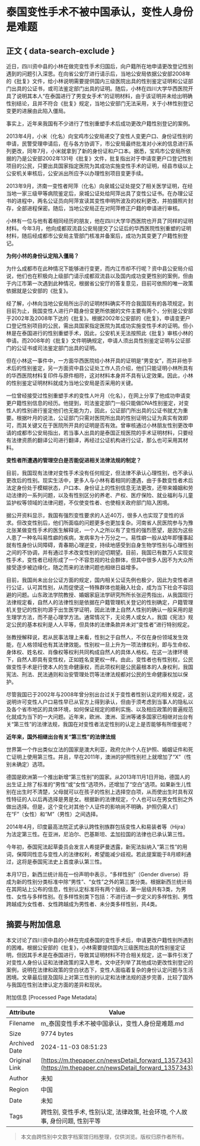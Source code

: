 # 泰国变性手术不被中国承认，变性人身份是难题

## 正文 { data-search-exclude }


近日，四川资中县的小林在做完变性手术归国后，向户籍所在地申请更改登记性别遇到的问题引入深思。在向省公安厅进行请示后，当地公安局依据公安部2008年的《批复》文件，给小林说明需要提供国内三级医院出具的性别鉴定证明和公证部门出具的公证书，或司法鉴定部门出具的证明。随后，小林在四川大学华西医院开具了说明其本人“在泰国进行了男变女手术”的证明材料，由于该证明并未给出明确性别结论，且并不符合《批复》规定，当地公安部门无法采用，关于小林性别登记变更的进展由此陷入僵局。

事实上，近年来我国有不少进行了性别重塑手术后成功更改户籍性别登记的案例。

2013年4月，小米（化名）向宝鸡市公安局递交了变性人变更户口、身份证性别的申请，民警受理申请后，在与各方协调下，市公安局最终批准对小米的信息进行系列更改，同年7月，小米就拿到了新的身份证和户口本。据悉，宝鸡市公安局所依据的乃是公安部2002年131号《批复》文件，批复指出对于申请变更户口登记性别项目的公民，只要出具国家指定医院为其成功实施变性手术的证明，经县市级以上公安机关审核后，公安派出所应予以办理性别项目变更手续。

2013年9月，济南一变性者阿萍（化名）向泉城公证处提交了相关医学证明，在经当地一家三级甲等病院鉴定后，泉城公证处给阿萍出具了变性公证书。在办理公证书的进程中，两名公证员向阿萍宣读其变性申明所波及的权利更改，并拍摄照片封存，全部进程保密。随后，当地公安局正在对阿萍修正户籍的申请进行审核。

小林有一位与他有着相同经历的朋友，他在四川大学华西医院也开具了同样的证明材料。今年3月，他向成都双流县公安局提交了公证后的华西医院性别重塑的证明材料，随后经成都市公安局主管部门核准并备案后，成功为其变更了户籍性别登记。

**为何小林的身份认定陷入僵局？**

为什么成都市在此种情况下能够进行变更，而内江市却不行呢？资中县公安局介绍说，他们也在积极向上级部门请示成都双流县以及国内成功变更性别的案例，但由于内江市第一次遇到此种情况，根据省公安厅的答复意见，目前可依照的唯一政策依据就是公安部的《批复》。

经了解，小林向当地公安局所出示的证明材料确实不符合我国现有的各项规定。到目前为止，我国变性人进行户籍身份变更所依据的文件主要有两个，分别是公安部于2002年及2008年下达的《批复》。根据2002年公安部的《批复》，申请变更户口登记性别项目的公民，需出具国家指定医院为其成功实施变性手术的证明。但小林是在泰国进行的性别重塑手术，因此，公安机关无法按照此《批复》审核小林的申请。而2008年的《批复》文件明确规定，申请人须出具性别鉴定证明与公证部门的公证书或司法鉴定部门出具的证明。

但在小林这一事件中，一方面华西医院给小林开具的证明是“男变女”，而并非他手术后的性别鉴定，另一方面资中县公证处工作人员介绍，他们只能证明小林所具有的华西医院材料复印件与原件相符，这对材料本身并不具有认定效果。因此，小林的性别鉴定证明材料就成为当地公安局是否采用的关键。

一位曾经接受过性别重塑手术的变性人叶月（化名），在网上分享了他成功申请变更户籍性别信息的经历。他提到，司法鉴定部门一般只能做DNA性别鉴定，对变性人的性别进行鉴定他们也无能为力，因此，公证部门所出具的公证书就尤为重要。根据叶月的说法，公证部门只需对医院所出具的性别证明公证为真实有效即可，而其关键又在于医院所开具的证明是否有效。曾审核通过小林朋友性别更改申请的成都市公安局指出，若当事人出具的是泰国正规医院的手术证明材料，只要经有法律资质的翻译公司进行翻译，再经过公证机构进行公证，那么也可采用其材料。

**变性者所遭遇的管理空白是否能促进相关法律法规的制定？**

目前，我国现有法律对变性手术没有任何规定，但法律不承认心理性别，也不承认更改后的性别。现实生活中，更多人与小林有着相同的遭遇，由于多数变性者术后法定身份处于模糊状态，户口本、身份证上的性别信息无法更改，还带来婚姻和劳动法律的一系列问题，以及有性别区分的养老、产权、医疗保险、就业福利与儿童监护权等领域的法律问题，不仅使变性者、也使相关政府部门陷入困境。

据公开资料显示，我国有强烈变性要求的人近40万，很多人也实现了变性的诉求。但改变性别后，他们所面临的问题更多也更加复杂。河南省人民医院参与为豫北张某做变性手术的医生解释说，一个人之所以有了变性的强烈愿望，是因为这些人患了一种名叫易性癖的疾病，发病率为十万分之一。易性癖一般从幼年即懂事起就有性身份认同障碍，青春期心理逆变，持续地感受到自身生物学性别与心理性别之间的不协调，并有通过手术改变性别的迫切期望。目前，我国已有数万人实现变性手术，变性者已经形成了一个不容忽视的社会群体，但其中很多人因不为大众所接受逐步被边缘化，随之而来的法律问题也相继日益增多。

目前，我国尚未出台公证方面的规定，国内相关公证先例也极少，因此为变性者进行公证，认可其性别，从而促使这一特殊群体也能融入社会，成为当下社会不容回避的问题。山东政法学院教授、婚姻家庭法学研究所所长张迎秀指出，从我国现行法律规定看，自然人的法律性别是依据在户籍管理机关登记的性别确定，户籍管理机关登记的性别均源于出生医学证明，因此法律上自然人性别的确认一般采用的是生理学方法，而不是心理学方法。通常情况下，无论男人或女人，我国《宪法》规定公民的基本权利是人人平等，但具体的法律条款并未对“变性者”进行特别规定。

张教授解释说，若从民事法理上来看，性别之于自然人，不仅在身份领域发生效能，在人格领域也有其法律效能。性别权一旦上升为一项法律权利，即与生命权、身体权、姓名权、肖像权等权利共同构成自然人的具体人格权。在这一法律环境下，自然人即具有变性权，正如姓名变更权一样。由此，变性者也有性别权，公民做变性手术是行使本人的生命健康权，而此项权利是公民最根本的人身权利，我国宪法、刑法、民法通则和治安管理处罚等法律法规都对公民的生命健康权加以保护。

尽管我国已于2002年与2008年曾分别出台过关于变性者性别认定的相关规定，这说明许可变性人户口易性早已从官方上得到承认，但由于须考虑到当事人的隐私以及各个省市地区的具体环境，如何保证规定的顺利实施、以及相应政策的普遍规范化就成为当下的一大问题。近年来，欧洲、澳洲、亚洲等诸多国家已相继对出台有关“第三性”的法律法规，我国在对变性者法定性别的认定上是否能够有所借鉴呢？

**近年来，国外相继出台有关“第三性”的法律法规**

世界第一个作出类似立法的国家是澳大利亚，政府允许个人在护照、婚姻证件和死亡证明上使用第三性。并且，早在2011年，澳洲的护照性别栏上就增加了“X”（性别未确定）选项。

德国是欧洲第一个推出新增“第三性别”的国家。从2013年11月1日开始，德国人的出生证上除了标准的“男性”或“女性”选项外，还增加了“空白”选项。如果新生儿性别在出生时不清楚，父母就可以在孩子的性别上选择空白项，从而使出生时具有双性特征的人以后再选择是男是女。根据新的法律规定，个人也可以在男女性别之外做出选择。但是，这个变化对其他个人证件的影响尚不明确，护照仍需人们在“F”（女性）和“M”（男性）之间选择。

2014年4月，印度最高法院正式承认跨性别族群包括变性人和易装者等（Hijra）为法定第三性。在亚洲，尼泊尔、巴基斯坦、孟加拉国的法律也已承认第三性。

今年初，泰国宪法起草委员会发言人希提萨曼透露，新宪法拟纳入“第三性”的用词，保障同性恋与变性人的法律权利，希望能减少歧视。若此提案能于8月顺利通过，这将是泰国宪法史上首度承认第三性。

本月17日，新西兰统计局在一份声明中表示，“多样性别”（Gender diverse）将成为新的性别分类标准中除“男性”、“女性”之外的第三类分类。根据新西兰统计局在其网站上公布的信息，性别认定标准将有两个层级，第一层级共有3类，为男性、女性与多样性别。在多样性别类下包括：不进行进一步定义的多样性别、男性跨越成为女性者、女性跨越成为男性者、未分类多样性别，共4类。

## 摘要与附加信息

<!-- tcd_abstract -->
本文讨论了四川资中县的小林在完成泰国的变性手术后，申请更改户籍性别所遇到的困难。根据公安部的《批复》，小林需要提供国内三级医院出具的性别鉴定证明，但因其手术是在泰国进行，导致其证明材料不符合相关规定，这一事件引发了对变性人身份认证和法律政策的深入思考。文中还列举了其他成功更改性别登记的案例，说明在法律和政策的空白状态下，变性人面临着复杂的身份认定问题与生活困境。文章最后提及国际上对第三性别的认定和法律法规的逐步完善，比较了国外与我国在性别法律认定方面的差异和现状。
<!-- tcd_abstract_end -->

附加信息 [Processed Page Metadata]

| Attribute       | Value                                  |
|-----------------|----------------------------------------|
| Filename        | m_泰国变性手术不被中国承认，变性人身份是难题.md                             |
| Size            | 9774 bytes                           |
| Archived Date   | 2024-11-03 08:51:23                             |
| Original Link   | [https://m.thepaper.cn/newsDetail_forward_1357343](https://m.thepaper.cn/newsDetail_forward_1357343)                       |
| Author          | 未知                               |
| Region          | 中国                               |
| Date            | 未知                                 |
| Tags            | 跨性别, 变性手术, 性别认定, 法律政策, 社会环境, 个人故事, 身份问题, 性别平等                                 |
>
> 本文由跨性别中文数字档案馆归档整理，仅供浏览。版权归原作者所有。
>